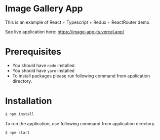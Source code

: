 # Image Gallery App
This is an example of React + Typescript + Redux + ReactRouter demo.

See live application here: https://image-app-ts.vercel.app/

# Prerequisites
  - You should have `node` installed.
  - You should have `yarn` installed
  - To install packages please run following command from application directory.

# Installation 
```sh
$ npm install
```

To run the application, use following command from application directory.
```sh
$ npm start
```
